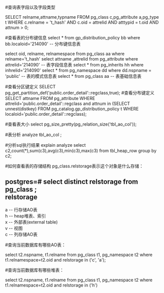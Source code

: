 #查询表字段以及字段类型

SELECT relname,attname,typname FROM pg_class c,pg_attribute a,pg_type t WHERE c.relname = 't_hash' AND c.oid = attrelid AND atttypid = t.oid AND attnum > 0;

#查看表的分布键信息
select * from gp_distribution_policy bb where bb.localoid='214090' -- 分布键信息表

select oid, relname, relnamespace from pg_class aa where relname='t_hash'
select attname ,attrelid from pg_attribute where attrelid='214090'  -- 表字段信息表
select * from pg_inherits hh where inhrelid='214090'
select * from pg_namespace dd where dd.nspname = 'public'  -- 表的模式信息表
select * from pg_class aa  -- 表基础信息表 


#查看分区键定义
SELECT pg_get_partition_def('public.order_detail'::regclass,true);
#查看分布键定义
SELECT attname FROM pg_attribute WHERE attrelid='public.order_detail'::regclass and attnum in (SELECT unnest(distkey) FROM pg_catalog.gp_distribution_policy t WHERE localoid='public.order_detail'::regclass);

#查看表大小
select pg_size_pretty(pg_relation_size('tbl_ao_col')); 


#表分析
analyze tbl_ao_col ;

#分析sql执行结果
explain analyze select c2,count(*),sum(c3),avg(c3),min(c3),max(c3) from tbl_heap_row group by c2;  

#如何查看表的存储结构
pg_class.relstorage表示这个对象是什么存储：

postgres=# select distinct relstorage from pg_class ;    
 relstorage     
------------    
 a  -- 行存储AO表    
 h  -- heap堆表、索引    
 x  -- 外部表(external table)    
 v  -- 视图    
 c  -- 列存储AO表  
 
 
 #查询当前数据库有哪些AO表：
 
select t2.nspname, t1.relname from pg_class t1, pg_namespace t2 where t1.relnamespace=t2.oid and relstorage in ('c', 'a');    


#查询当前数据库有哪些堆表：

select t2.nspname, t1.relname from pg_class t1, pg_namespace t2 where t1.relnamespace=t2.oid and relstorage in ('h')